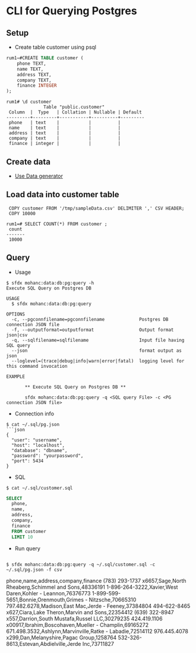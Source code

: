 # CLI for Querying Postgres 

## Setup

- Create table customer using psql

```sql
rum1=#CREATE TABLE customer ( 
    phone TEXT, 
    name TEXT, 
    address TEXT, 
    company TEXT, 
    finance INTEGER
);

```

```
rum1# \d customer 
              Table "public.customer"
 Column  |  Type   | Collation | Nullable | Default 
---------+---------+-----------+----------+---------
 phone   | text    |           |          | 
 name    | text    |           |          | 
 address | text    |           |          | 
 company | text    |           |          | 
 finance | integer |           |          | 
```

## Create data 
- [Use Data generator](https://github.com/mohan-chinnappan-n/cli-dx/blob/master/data-util.md#eaload)

## Load data into customer table 
```
 COPY customer FROM '/tmp/sampleData.csv' DELIMITER ',' CSV HEADER;
 COPY 10000

```

```
rum1=# SELECT COUNT(*) FROM customer ;
 count 
-------
 10000
```

## Query
- Usage
```
$ sfdx mohanc:data:db:pg:query -h
Execute SQL Query on Postgres DB

USAGE
  $ sfdx mohanc:data:db:pg:query

OPTIONS
  -c, --pgconnfilename=pgconnfilename             Postgres DB connection JSON file
  -f, --outputformat=outputformat                 Output format json|csv
  -q, --sqlfilename=sqlfilename                   Input file having SQL query
  --json                                          format output as json
  --loglevel=(trace|debug|info|warn|error|fatal)  logging level for this command invocation

EXAMPLE

       ** Execute SQL Query on Postgres DB **

       sfdx mohanc:data:db:pg:query -q <SQL query File> -c <PG connection JSON file> 

```
- Connection info
```
$ cat ~/.sql/pg.json 
```json
{
  "user": "username",
  "host": "localhost",
  "database": "dbname",
  "password": "yourpassword",
  "port": 5434
}
```

- SQL
```
$ cat ~/.sql/customer.sql
```

```sql
SELECT 
  phone,
  name,
  address,
  company,
  finance
  FROM customer 
  LIMIT 10 
```
- Run query
```

```
```
$ sfdx mohanc:data:db:pg:query -q ~/.sql/customer.sql -c ~/.sql/pg.json -f csv
```
phone,name,address,company,finance
(783) 293-1737 x6657,Sage,North Rheaberg,Schimmel and Sons,48336191
1-896-264-3222,Xavier,West Daren,Kohler - Leannon,76376773
1-899-599-5651,Bonnie,Orenmouth,Grimes - Nitzsche,70665310
797.482.6278,Madison,East Mac,Jerde - Feeney,37384804
494-622-8465 x627,Ciara,Lake Theron,Marvin and Sons,22354412
(639) 322-8947 x557,Darrion,South Mustafa,Russel LLC,30279235
424.419.1106 x00917,Ibrahim,Boscohaven,Mueller - Champlin,69165272
671.498.3532,Ashlynn,Marvinville,Ratke - Labadie,72514112
976.445.4078 x299,Dan,Melanyshire,Pagac Group,1258764
532-326-8613,Estevan,Abdielville,Jerde Inc,73711827
```


